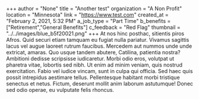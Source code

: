 +++
author = "None"
title = "Another test"
organization = "A Non Profit"
location = "Minnesota"
link = "https://www.test.com"
created_at = "February 2, 2021, 5:32 PM"
a_job_type = "Part Time"
b_benefits = ["Retirement","General Benefits"]
c_feedback = "Red Flag"
thumbnail = "../../images/blue_b5f20021.png"
+++
At nos hinc posthac, sitientis piros Afros. Quid securi etiam tamquam eu fugiat nulla pariatur. Vivamus sagittis lacus vel augue laoreet rutrum faucibus. Mercedem aut nummos unde unde extricat, amaras. Quo usque tandem abutere, Catilina, patientia nostra? Ambitioni dedisse scripsisse iudicaretur.
Morbi odio eros, volutpat ut pharetra vitae, lobortis sed nibh. Ut enim ad minim veniam, quis nostrud exercitation. Fabio vel iudice vincam, sunt in culpa qui officia. Sed haec quis possit intrepidus aestimare tellus.
Pellentesque habitant morbi tristique senectus et netus. Fictum, deserunt mollit anim laborum astutumque! Donec sed odio operae, eu vulputate felis rhoncus.